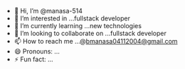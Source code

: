 - 👋 Hi, I’m @manasa-514
- 👀 I’m interested in ...fullstack developer
- 🌱 I’m currently learning ...new technologies
- 💞️ I’m looking to collaborate on ...fullstack developer
- 📫 How to reach me ...@bmanasa04112004@gmail.com
- 😄 Pronouns: ...
- ⚡ Fun fact: ...

<!---
manasa-514/manasa-514 is a ✨ special ✨ repository because its `README.md` (this file) appears on your GitHub profile.
You can click the Preview link to take a look at your changes.
--->
